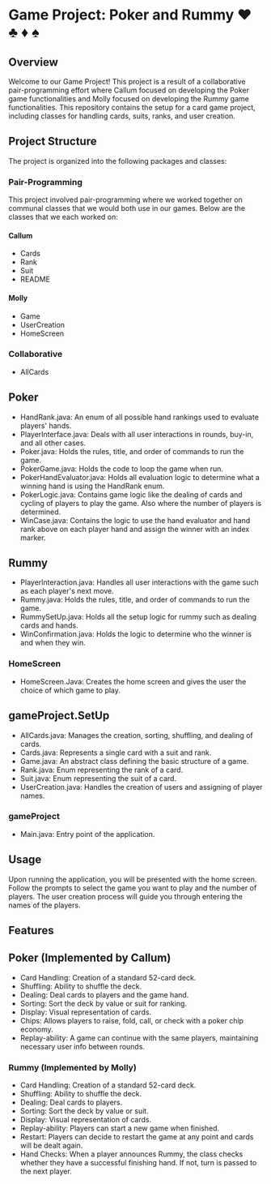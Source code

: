# Game Project: Poker and Rummy :hearts: :clubs: :diamonds: :spades:

## Overview
Welcome to our Game Project! This project is a result of a collaborative pair-programming effort where Callum focused on developing the Poker game functionalities and Molly focused on developing the Rummy game functionalities. This repository contains the setup for a card game project, including classes for handling cards, suits, ranks, and user creation.

## Project Structure
The project is organized into the following packages and classes:

### Pair-Programming
This project involved pair-programming where we worked together on communal classes that we would both use in our games. Below are the classes that we each worked on:

#### Callum
- Cards
- Rank
- Suit
- README

#### Molly
- Game
- UserCreation
- HomeScreen

### Collaborative
- AllCards
  
## Poker
  - HandRank.java: An enum of all possible hand rankings used to evaluate players' hands.
  - PlayerInterface.java: Deals with all user interactions in rounds, buy-in, and all other cases.
  - Poker.java: Holds the rules, title, and order of commands to run the game.
  - PokerGame.java: Holds the code to loop the game when run.
  - PokerHandEvaluator.java: Holds all evaluation logic to determine what a winning hand is using the HandRank enum.
  - PokerLogic.java: Contains game logic like the dealing of cards and cycling of players to play the game. Also where the number of players is determined.
  - WinCase.java: Contains the logic to use the hand evaluator and hand rank above on each player hand and assign the winner with an index marker.
## Rummy
  - PlayerInteraction.java: Handles all user interactions with the game such as each player's next move.
  - Rummy.java: Holds the rules, title, and order of commands to run the game.
  - RummySetUp.java: Holds all the setup logic for rummy such as dealing cards and hands.
  - WinConfirmation.java: Holds the logic to determine who the winner is and when they win.
### HomeScreen
  - HomeScreen.Java: Creates the home screen and gives the user the choice of which game to play.

## gameProject.SetUp
- AllCards.java: Manages the creation, sorting, shuffling, and dealing of cards.
- Cards.java: Represents a single card with a suit and rank.
- Game.java: An abstract class defining the basic structure of a game.
- Rank.java: Enum representing the rank of a card.
- Suit.java: Enum representing the suit of a card.
- UserCreation.java: Handles the creation of users and assigning of player names.

### gameProject
- Main.java: Entry point of the application.

## Usage
Upon running the application, you will be presented with the home screen. Follow the prompts to select the game you want to play and the number of players. The user creation process will guide you through entering the names of the players.

## Features

## Poker (Implemented by Callum)
- Card Handling: Creation of a standard 52-card deck.
- Shuffling: Ability to shuffle the deck.
- Dealing: Deal cards to players and the game hand.
- Sorting: Sort the deck by value or suit for ranking.
- Display: Visual representation of cards.
- Chips: Allows players to raise, fold, call, or check with a poker chip economy.
- Replay-ability: A game can continue with the same players, maintaining necessary user info between rounds.

### Rummy (Implemented by Molly)
- Card Handling: Creation of a standard 52-card deck.
- Shuffling: Ability to shuffle the deck.
- Dealing: Deal cards to players.
- Sorting: Sort the deck by value or suit.
- Display: Visual representation of cards.
- Replay-ability: Players can start a new game when finished.
- Restart: Players can decide to restart the game at any point and cards will be dealt again.
- Hand Checks: When a player announces Rummy, the class checks whether they have a successful finishing hand. If not, turn is passed to the next player.
